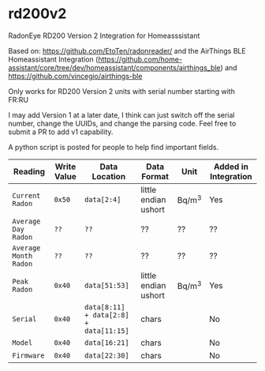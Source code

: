 # rd200v2
RadonEye RD200 Version 2 Integration for Homeasssistant

Based on: https://github.com/EtoTen/radonreader/ and the AirThings BLE Homeassistant Integration (https://github.com/home-assistant/core/tree/dev/homeassistant/components/airthings_ble) and https://github.com/vincegio/airthings-ble

Only works for RD200 Version 2 units with serial number starting with FR:RU

I may add Version 1 at a later date, I think can just switch off the serial number, change the UUIDs, and change the parsing code. Feel free to submit a PR to add v1 capability. 

A python script is posted for people to help find important fields.

| Reading | Write Value | Data Location | Data Format | Unit | Added in Integration |
| - | - | - | - | - | - |
| `Current Radon` | `0x50` | `data[2:4]` | little endian ushort | Bq/m<sup>3</sup> | Yes |
| `Average Day Radon` | `??` | `??` | ?? | ?? | ?? |
| `Average Month Radon` | `??` | `??` | ?? | ?? | ?? |
| `Peak Radon` | `0x40` | `data[51:53]` | little endian ushort | Bq/m<sup>3<sup> | Yes |
| `Serial` | `0x40` | `data[8:11] + data[2:8] + data[11:15]` | chars |  | No |  
| `Model` | `0x40` | `data[16:21]` | chars |  | No |  
| `Firmware` | `0x40` | `data[22:30]` | chars |  | No |  
  
